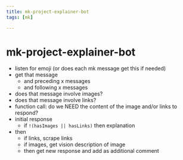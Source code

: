 ```yaml
---
title: mk-project-explainer-bot
tags: [mk]

---
```


# mk-project-explainer-bot

- listen for emoji (or does each mk message get this if needed)
- get that message
    - and preceding x messages
    - and following x messages
- does that message involve images?
- does that message involve links?
- function call: do we NEED the content of the image and/or links to respond?
- initial response
    - if `!(hasImages || hasLinks)` then explanation
- then
    - if links, scrape links
    - if images, get vision description of image
    - then get new response and add as additional comment


